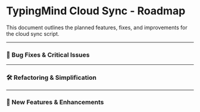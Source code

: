 # TypingMind Cloud Sync - Roadmap

This document outlines the planned features, fixes, and improvements for the cloud sync script.

---

### 🐛 Bug Fixes & Critical Issues

---

### 🛠️ Refactoring & Simplification

---

### 🚀 New Features & Enhancements

